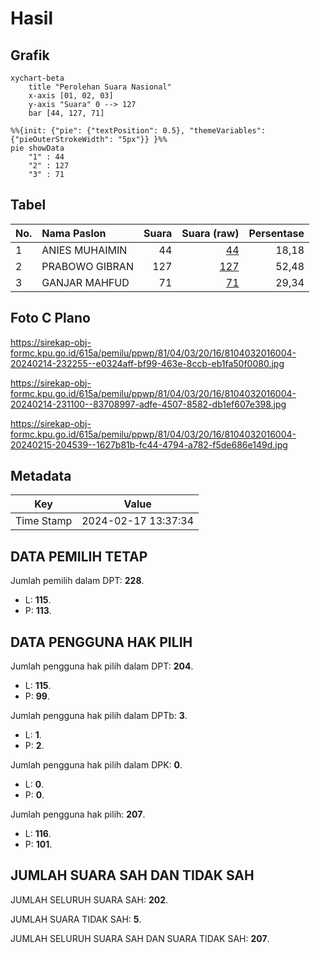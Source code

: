 # Hasil

## Grafik

```mermaid
xychart-beta
    title "Perolehan Suara Nasional"
    x-axis [01, 02, 03]
    y-axis "Suara" 0 --> 127
    bar [44, 127, 71]
```

```mermaid
%%{init: {"pie": {"textPosition": 0.5}, "themeVariables": {"pieOuterStrokeWidth": "5px"}} }%%
pie showData
    "1" : 44
    "2" : 127
    "3" : 71
```

## Tabel

| No. | Nama Paslon    | Suara | Suara (raw) | Persentase |
|:--- |:-------------- | -----:| -----------:| ----------:|
| 1   | ANIES MUHAIMIN | 44    | [44][p-1]   | 18,18      |
| 2   | PRABOWO GIBRAN | 127   | [127][p-2]  | 52,48      |
| 3   | GANJAR MAHFUD  | 71    | [71][p-3]   | 29,34      |


[p-1]: https://github.com/gigit-pemilu/pemilu-2024/blob/main/pilpres/hitung-suara/sub/81-maluku/sub/04-buru/sub/03-waeapo/sub/2016-waekerta/sub/004-tps/sub/paslon-1.txt
[p-2]: https://github.com/gigit-pemilu/pemilu-2024/blob/main/pilpres/hitung-suara/sub/81-maluku/sub/04-buru/sub/03-waeapo/sub/2016-waekerta/sub/004-tps/sub/paslon-2.txt
[p-3]: https://github.com/gigit-pemilu/pemilu-2024/blob/main/pilpres/hitung-suara/sub/81-maluku/sub/04-buru/sub/03-waeapo/sub/2016-waekerta/sub/004-tps/sub/paslon-3.txt

## Foto C Plano

https://sirekap-obj-formc.kpu.go.id/615a/pemilu/ppwp/81/04/03/20/16/8104032016004-20240214-232255--e0324aff-bf99-463e-8ccb-eb1fa50f0080.jpg

https://sirekap-obj-formc.kpu.go.id/615a/pemilu/ppwp/81/04/03/20/16/8104032016004-20240214-231100--83708997-adfe-4507-8582-db1ef607e398.jpg

https://sirekap-obj-formc.kpu.go.id/615a/pemilu/ppwp/81/04/03/20/16/8104032016004-20240215-204539--1627b81b-fc44-4794-a782-f5de686e149d.jpg


## Metadata

| Key        | Value               |
| ---------- | ------------------- |
| Time Stamp | 2024-02-17 13:37:34 |


## DATA PEMILIH TETAP

Jumlah pemilih dalam DPT: **228**.
 * L: **115**.
 * P: **113**.

## DATA PENGGUNA HAK PILIH

Jumlah pengguna hak pilih dalam DPT: **204**.
 * L: **115**.
 * P: **99**.

Jumlah pengguna hak pilih dalam DPTb: **3**.
 * L: **1**.
 * P: **2**.

Jumlah pengguna hak pilih dalam DPK: **0**.
 * L: **0**.
 * P: **0**.

Jumlah pengguna hak pilih: **207**.
 * L: **116**.
 * P: **101**.

## JUMLAH SUARA SAH DAN TIDAK SAH

JUMLAH SELURUH SUARA SAH: **202**.

JUMLAH SUARA TIDAK SAH: **5**.

JUMLAH SELURUH SUARA SAH DAN SUARA TIDAK SAH: **207**.


